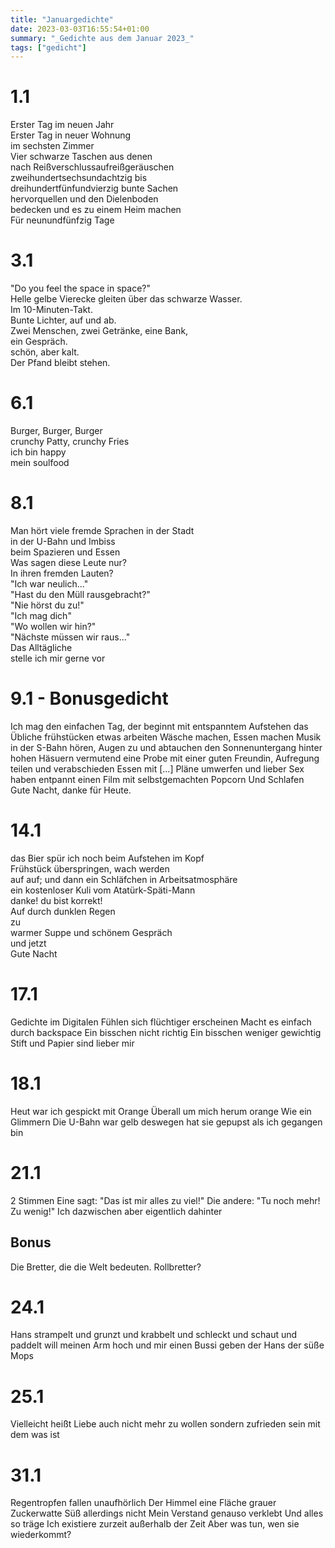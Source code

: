 ```yaml
---
title: "Januargedichte"
date: 2023-03-03T16:55:54+01:00
summary: "_Gedichte aus dem Januar 2023_"
tags: ["gedicht"]
---
```


# 1.1

Erster Tag im neuen Jahr\
Erster Tag in neuer Wohnung\
im sechsten Zimmer\
Vier schwarze Taschen aus denen\
nach Reißverschlussaufreißgeräuschen\
zweihundertsechsundachtzig bis\
dreihundertfünfundvierzig bunte Sachen\
hervorquellen und den Dielenboden\
bedecken und es zu einem Heim machen\
Für neunundfünfzig Tage

# 3.1

"Do you feel the space in space?"\
Helle gelbe Vierecke gleiten über das schwarze Wasser.\
Im 10-Minuten-Takt.\
Bunte Lichter, auf und ab.\
Zwei Menschen, zwei Getränke, eine Bank,\
ein Gespräch.\
schön, aber kalt.\
Der Pfand bleibt stehen.

# 6.1

Burger, Burger, Burger\
crunchy Patty, crunchy Fries\
ich bin happy\
mein soulfood

# 8.1

Man hört viele fremde Sprachen in der Stadt\
in der U-Bahn und Imbiss\
beim Spazieren und Essen\
Was sagen diese Leute nur?\
In ihren fremden Lauten?\
"Ich war neulich..."\
"Hast du den Müll rausgebracht?"\
"Nie hörst du zu!"\
"Ich mag dich"\
"Wo wollen wir hin?"\
"Nächste müssen wir raus..."\
Das Alltägliche\
stelle ich mir gerne vor

# 9.1 - Bonusgedicht

Ich mag den einfachen Tag, der beginnt
mit entspanntem Aufstehen
das Übliche frühstücken
etwas arbeiten
Wäsche machen, Essen machen
Musik in der S-Bahn hören, Augen zu und abtauchen
den Sonnenuntergang hinter hohen Häsuern vermutend
eine Probe mit einer guten Freundin, Aufregung teilen
und verabschieden
Essen mit [...]
Pläne umwerfen und lieber Sex haben
entpannt einen Film mit selbstgemachten Popcorn
Und
Schlafen
Gute Nacht, danke für Heute.

# 14.1

das Bier spür ich noch beim Aufstehen im Kopf\
Frühstück überspringen, wach werden\
auf auf; und dann ein Schläfchen in Arbeitsatmosphäre\
ein kostenloser Kuli vom Atatürk-Späti-Mann\
danke! du bist korrekt!\
Auf durch dunklen Regen\
zu\
warmer Suppe und schönem Gespräch\
und jetzt\
Gute Nacht

# 17.1

Gedichte im Digitalen
Fühlen sich flüchtiger erscheinen
Macht es einfach durch backspace
Ein bisschen nicht richtig
Ein bisschen weniger gewichtig
Stift und Papier sind lieber mir

# 18.1

Heut war ich gespickt mit Orange
Überall um mich herum orange
Wie ein Glimmern
Die U-Bahn war gelb
deswegen hat sie gepupst als ich gegangen bin

# 21.1

2 Stimmen
Eine sagt: "Das ist mir alles zu viel!"
Die andere: "Tu noch mehr! Zu wenig!"
Ich dazwischen
aber eigentlich dahinter

## Bonus

Die Bretter, die die Welt bedeuten.
Rollbretter?

# 24.1

Hans strampelt
und grunzt
und krabbelt
und schleckt
und schaut
und paddelt
will meinen Arm hoch und mir einen Bussi geben
der Hans
der süße Mops

# 25.1

Vielleicht heißt Liebe auch
nicht mehr zu wollen
sondern zufrieden sein mit dem was ist

# 31.1

Regentropfen fallen unaufhörlich
Der Himmel eine Fläche grauer Zuckerwatte
Süß allerdings nicht
Mein Verstand genauso verklebt
Und alles so träge
Ich existiere zurzeit außerhalb der Zeit
Aber was tun, wen sie wiederkommt?